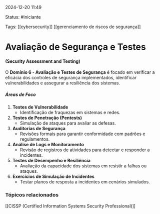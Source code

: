 
2024-12-20 11:49

Status: #iniciante 

Tags: [[cybersecurity]] [[gerenciamento de riscos de segurança]]


# Avaliação de Segurança e Testes
#### (Security Assessment and Testing)

O **Domínio 6 - Avaliação e Testes de Segurança** é focado em verificar a eficácia dos controles de segurança implementados, identificar vulnerabilidades e assegurar a resiliência dos sistemas.

##### **Áreas de Foco**

1. **Testes de Vulnerabilidade**
    - Identificação de fraquezas em sistemas e redes.
2. **Testes de Penetração (Pentests)**
    - Simulação de ataques para avaliar as defesas.
3. **Auditorias de Segurança**
    - Revisões formais para garantir conformidade com padrões e regulamentos.
4. **Análise de Logs e Monitoramento**
    - Revisão de registros de atividades para detectar e responder a incidentes.
5. **Testes de Desempenho e Resiliência**
    - Avaliação da capacidade dos sistemas em resistir a falhas ou ataques.
6. **Exercícios de Simulação de Incidentes**
    - Testar planos de resposta a incidentes em cenários simulados.

### Tópicos relacionados

[[CISSP (Certified Information Systems Security Professional)]]